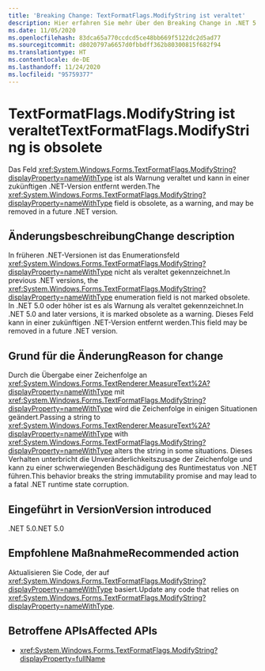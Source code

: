 ```yaml
---
title: 'Breaking Change: TextFormatFlags.ModifyString ist veraltet'
description: Hier erfahren Sie mehr über den Breaking Change in .NET 5.0, durch den das Feld „TextFormatFlags.ModifyString“ als Warnung als veraltet gilt.
ms.date: 11/05/2020
ms.openlocfilehash: 83dca65a770ccdcd5ce48bb669f5122dc2d5ad77
ms.sourcegitcommit: d8020797a6657d0fbbdff362b80300815f682f94
ms.translationtype: HT
ms.contentlocale: de-DE
ms.lasthandoff: 11/24/2020
ms.locfileid: "95759377"
---
```

# <a name="textformatflagsmodifystring-is-obsolete"></a><span data-ttu-id="4e76c-103">TextFormatFlags.ModifyString ist veraltet</span><span class="sxs-lookup"><span data-stu-id="4e76c-103">TextFormatFlags.ModifyString is obsolete</span></span>

<span data-ttu-id="4e76c-104">Das Feld <xref:System.Windows.Forms.TextFormatFlags.ModifyString?displayProperty=nameWithType> ist als Warnung veraltet und kann in einer zukünftigen .NET-Version entfernt werden.</span><span class="sxs-lookup"><span data-stu-id="4e76c-104">The <xref:System.Windows.Forms.TextFormatFlags.ModifyString?displayProperty=nameWithType> field is obsolete, as a warning, and may be removed in a future .NET version.</span></span>

## <a name="change-description"></a><span data-ttu-id="4e76c-105">Änderungsbeschreibung</span><span class="sxs-lookup"><span data-stu-id="4e76c-105">Change description</span></span>

<span data-ttu-id="4e76c-106">In früheren .NET-Versionen ist das Enumerationsfeld <xref:System.Windows.Forms.TextFormatFlags.ModifyString?displayProperty=nameWithType> nicht als veraltet gekennzeichnet.</span><span class="sxs-lookup"><span data-stu-id="4e76c-106">In previous .NET versions, the <xref:System.Windows.Forms.TextFormatFlags.ModifyString?displayProperty=nameWithType> enumeration field is not marked obsolete.</span></span> <span data-ttu-id="4e76c-107">In .NET 5.0 oder höher ist es als Warnung als veraltet gekennzeichnet.</span><span class="sxs-lookup"><span data-stu-id="4e76c-107">In .NET 5.0 and later versions, it is marked obsolete as a warning.</span></span> <span data-ttu-id="4e76c-108">Dieses Feld kann in einer zukünftigen .NET-Version entfernt werden.</span><span class="sxs-lookup"><span data-stu-id="4e76c-108">This field may be removed in a future .NET version.</span></span>

## <a name="reason-for-change"></a><span data-ttu-id="4e76c-109">Grund für die Änderung</span><span class="sxs-lookup"><span data-stu-id="4e76c-109">Reason for change</span></span>

<span data-ttu-id="4e76c-110">Durch die Übergabe einer Zeichenfolge an <xref:System.Windows.Forms.TextRenderer.MeasureText%2A?displayProperty=nameWithType> mit <xref:System.Windows.Forms.TextFormatFlags.ModifyString?displayProperty=nameWithType> wird die Zeichenfolge in einigen Situationen geändert.</span><span class="sxs-lookup"><span data-stu-id="4e76c-110">Passing a string to <xref:System.Windows.Forms.TextRenderer.MeasureText%2A?displayProperty=nameWithType> with <xref:System.Windows.Forms.TextFormatFlags.ModifyString?displayProperty=nameWithType> alters the string in some situations.</span></span> <span data-ttu-id="4e76c-111">Dieses Verhalten unterbricht die Unveränderlichkeitszusage der Zeichenfolge und kann zu einer schwerwiegenden Beschädigung des Runtimestatus von .NET führen.</span><span class="sxs-lookup"><span data-stu-id="4e76c-111">This behavior breaks the string immutability promise and may lead to a fatal .NET runtime state corruption.</span></span>

## <a name="version-introduced"></a><span data-ttu-id="4e76c-112">Eingeführt in Version</span><span class="sxs-lookup"><span data-stu-id="4e76c-112">Version introduced</span></span>

<span data-ttu-id="4e76c-113">.NET 5.0</span><span class="sxs-lookup"><span data-stu-id="4e76c-113">.NET 5.0</span></span>

## <a name="recommended-action"></a><span data-ttu-id="4e76c-114">Empfohlene Maßnahme</span><span class="sxs-lookup"><span data-stu-id="4e76c-114">Recommended action</span></span>

<span data-ttu-id="4e76c-115">Aktualisieren Sie Code, der auf <xref:System.Windows.Forms.TextFormatFlags.ModifyString?displayProperty=nameWithType> basiert.</span><span class="sxs-lookup"><span data-stu-id="4e76c-115">Update any code that relies on <xref:System.Windows.Forms.TextFormatFlags.ModifyString?displayProperty=nameWithType>.</span></span>

## <a name="affected-apis"></a><span data-ttu-id="4e76c-116">Betroffene APIs</span><span class="sxs-lookup"><span data-stu-id="4e76c-116">Affected APIs</span></span>

- <xref:System.Windows.Forms.TextFormatFlags.ModifyString?displayProperty=fullName>

<!--

### Affected APIs

- `F:System.Windows.Forms.TextFormatFlags.ModifyString`

### Category

Windows Forms

-->

